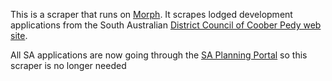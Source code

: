 This is a scraper that runs on [Morph](https://morph.io).  It scrapes lodged development applications from the South Australian [District Council of Coober Pedy web site](https://www.cooberpedy.sa.gov.au).

All SA applications are now going through the [SA Planning Portal](https://github.com/planningalerts-scrapers/saplanningportal) so this scraper is no longer needed
